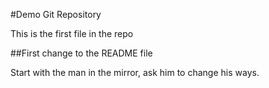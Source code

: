 #Demo Git Repository

This is the first file in the repo

##First change to the README file

Start with the man in the mirror, ask him to change his ways.